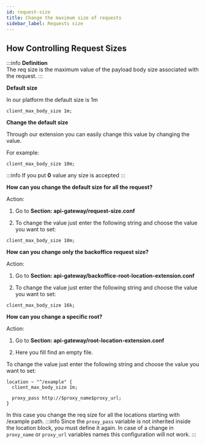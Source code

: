 ```yaml
---
id: request-size
title: Change the maximum size of requests
sidebar_label: Requests size
---
```

## How Controlling Request Sizes

:::info
**Definition**  
The req size is the maximum value of the payload body size associated with the request.
:::

**Default size**

In our platform the default size is 1m

```
client_max_body_size 1m;

```

**Change the default size**

Through our extension you can easily change this value by changing the value.

For example:

```
client_max_body_size 10m;

```

:::info
If you put **0** value any size is accepted
:::

**How can you change the default size for all the request?**

Action:

1. Go to **Section: api-gateway/request-size.conf**

2. To change the value just enter the following string and choose the value you want to set:

```
client_max_body_size 10m;

```

**How can you change only the backoffice request size?**

Action:

1. Go to **Section: api-gateway/backoffice-root-location-extension.conf**

2. To change the value just enter the following string and choose the value you want to set:

```
client_max_body_size 16k;

```

**How can you change a specific root?**

Action:

1. Go to **Section: api-gateway/root-location-extension.conf**

2. Here you fill find an empty file.

To change the value just enter the following string and choose the value you want to set:

```
location ~ "^/example" {
  client_max_body_size 1m;

  proxy_pass http://$proxy_name$proxy_url;
}
```

In this case you change the req size for all the locations starting with /example path.
:::info
Since the `proxy_pass` variable is not inherited inside the location block, you must define it again. In case of a change in `proxy_name` or `proxy_url` variables names this configuration will not work.
:::
